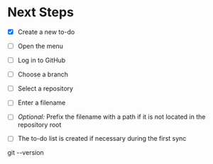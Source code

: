 # Next Steps

- [x] Create a new to-do

- [ ] Open the menu
- [ ] Log in to GitHub
- [ ] Choose a branch
- [ ] Select a repository
- [ ] Enter a filename
- [ ] _Optional:_ Prefix the filename with a path if it is not located in the repository root
- [ ] The to-do list is created if necessary during the first sync

 git --version